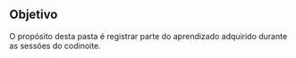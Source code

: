 ## Objetivo
O propósito desta pasta é registrar parte do aprendizado adquirido durante as
sessões do codinoite.